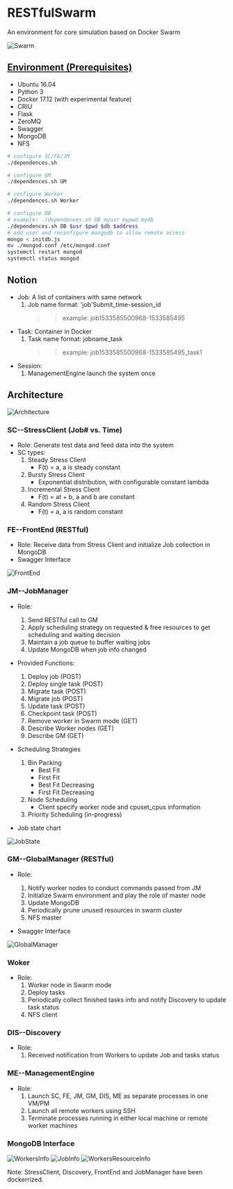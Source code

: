 # RESTfulSwarm

An environment for core simulation based on Docker Swarm

![Swarm](http://blog.pridybailo.com/wp-content/uploads/sites/2/2015/01/swar-q.png)

## [Environment (Prerequisites)](https://github.com/doc-vu/RESTfulSwarm/blob/master/dependences.sh)

* Ubuntu 16.04
* Python 3
* Docker 17.12 (with experimental feature)
* CRIU
* Flask
* ZeroMQ
* Swagger
* MongoDB
* NFS

```Bash
# configure SC/FE/JM
./dependences.sh

# configure GM
./dependences.sh GM

# configure Worker
./dependences.sh Worker

# configure DB
# example: ./dependences.sh DB myusr mypwd mydb
./dependences.sh DB $usr $pwd $db $address
# add user and reconfigure mongodb to allow remote access
mongo < initdb.js
mv ./mongod.conf /etc/mongod.conf
systemctl restart mongod
systemctl status mongod
```

## Notion

* Job: A list of containers with same network 
  1. Job name format: 'job'Submit_time-session_id
     >> example: job1533585500968-1533585495
* Task: Container in Docker
  1. Task name format: jobname_task
     >> example: job1533585500968-1533585495_task1
* Session:
  1. ManagementEngine launch the system once
  
## Architecture

![Architecture](./Images/Architecture.jpg)

### SC--StressClient (Job# vs. Time)

* Role: Generate test data and feed data into the system
* SC types:
  1. Steady Stress Client
     * F(t) = a, a is steady constant
  2. Bursty Stress Client
     * Exponential distribution, with configurable constant lambda
  3. Incremental Stress Client
     * F(t) = at + b, a and b are constant
  4. Random Stress Client
     * F(t) = a, a is random constant

### FE--FrontEnd (RESTful)

* Role: Receive data from Stress Client and initialize Job collection in MongoDB
* Swagger Interface

![FrontEnd](./Images/FrontEnd.PNG)

### JM--JobManager

* Role: 
    1. Send RESTful call to GM
    2. Apply scheduling strategy on requested & free resources to get scheduling and waiting decision
    3. Maintain a job queue to buffer waiting jobs
    4. Update MongoDB when job info changed
* Provided Functions:
    1. Deploy job (POST)
    2. Deploy single task (POST)
    3. Migrate task (POST)
    4. Migrate job (POST)
    5. Update task (POST)
    6. Checkpoint task (POST)
    7. Remove worker in Swarm mode (GET)
    8. Describe Worker nodes (GET)
    9. Describe GM (GET)
* Scheduling Strategies
    1. Bin Packing
       * Best Fit
       * First Fit
       * Best Fit Decreasing
       * First Fit Decreasing
    2. Node Scheduling
       * Client specify worker node and cpuset_cpus information
    3. Priority Scheduling (in-progress)

* Job state chart

![JobState](./Images/JobState.jpg)
  
### GM--GlobalManager (RESTful)

* Role:
  1. Notify worker nodes to conduct commands passed from JM
  2. Initialize Swarm environment and play the role of master node
  3. Update MongoDB
  4. Periodically prune unused resources in swarm cluster
  5. NFS master

* Swagger Interface

![GlobalManager](./Images/GlobalManager.PNG)

### Woker

* Role:
  1. Worker node in Swarm mode
  2. Deploy tasks
  3. Periodically collect finished tasks info and notify Discovery to update task status
  4. NFS client

### DIS--Discovery

* Role:
  1. Received notification from Workers to update Job and tasks status

### ME--ManagementEngine

* Role:
  1. Launch SC, FE, JM, GM, DIS, ME as separate processes in one VM/PM
  2. Launch all remote workers using SSH
  3. Terminate processes running in either local machine or remote worker machines

### MongoDB Interface
![WorkersInfo](./Images/WorkersInfo.JPG)
![JobInfo](./Images/JobInfo.JPG)
![WorkersResourceInfo](./Images/WorkersResourceInfo.JPG)

Note: StressClient, Discovery, FrontEnd and JobManager have been dockerrized.